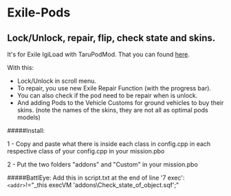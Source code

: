 # Exile-Pods
Lock/Unlock, repair, flip, check state and skins.
----------
It's for Exile IgiLoad with TaruPodMod. That you can found [here](http://www.exilemod.com/topic/1018-exile-igiload-with-tarupodmod/).

With this:
  * Lock/Unlock in scroll menu. 
  * To repair, you use new Exile Repair Function (with the progress bar).
  * You can also check if the pod need to be repair when is unlock.
  * And adding Pods to the Vehicle Customs for ground vehicles to buy their skins.
  (note the names of the skins, they are not all as optimal pods models)

#####Install:

1 - Copy and paste what there is inside each class in config.cpp in each respective class of your config.cpp in your mission.pbo

2 - Put the two folders "addons" and "Custom" in your mission.pbo

#####BattlEye:
Add this in script.txt at the end of line '7 exec':
`<addr>`!="_this execVM 'addons\Check_state_of_object.sqf';"
